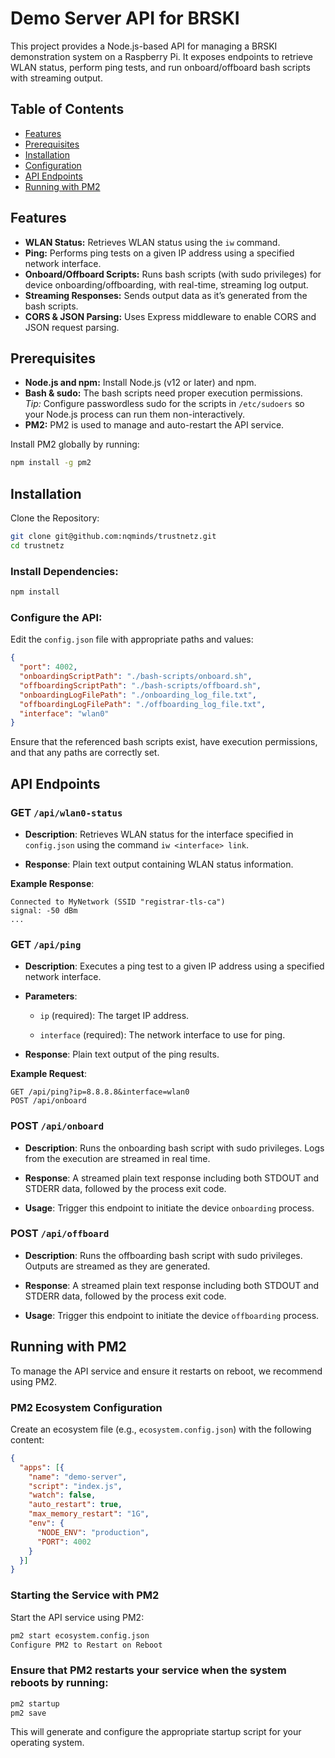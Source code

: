# Demo Server API for BRSKI

This project provides a Node.js-based API for managing a BRSKI demonstration system on a Raspberry Pi. It exposes endpoints to retrieve WLAN status, perform ping tests, and run onboard/offboard bash scripts with streaming output.

## Table of Contents

- [Features](#features)
- [Prerequisites](#prerequisites)
- [Installation](#installation)
- [Configuration](#configuration)
- [API Endpoints](#api-endpoints)
- [Running with PM2](#running-with-pm2)

## Features

- **WLAN Status:** Retrieves WLAN status using the `iw` command.
- **Ping:** Performs ping tests on a given IP address using a specified network interface.
- **Onboard/Offboard Scripts:** Runs bash scripts (with sudo privileges) for device onboarding/offboarding, with real-time, streaming log output.
- **Streaming Responses:** Sends output data as it’s generated from the bash scripts.
- **CORS & JSON Parsing:** Uses Express middleware to enable CORS and JSON request parsing.

## Prerequisites

- **Node.js and npm:** Install Node.js (v12 or later) and npm.
- **Bash & sudo:** The bash scripts need proper execution permissions.  
  *Tip:* Configure passwordless sudo for the scripts in `/etc/sudoers` so your Node.js process can run them non-interactively.
- **PM2:** PM2 is used to manage and auto-restart the API service.
  
Install PM2 globally by running:

```bash
npm install -g pm2
```
## Installation
Clone the Repository:

```bash
git clone git@github.com:nqminds/trustnetz.git
cd trustnetz
```
### Install Dependencies:

```bash
npm install
```

### Configure the API:

Edit the `config.json` file with appropriate paths and values:

```json
{
  "port": 4002,
  "onboardingScriptPath": "./bash-scripts/onboard.sh",
  "offboardingScriptPath": "./bash-scripts/offboard.sh",
  "onboardingLogFilePath": "./onboarding_log_file.txt",
  "offboardingLogFilePath": "./offboarding_log_file.txt",
  "interface": "wlan0"
}
```
Ensure that the referenced bash scripts exist, have execution permissions, and that any paths are correctly set.

## API Endpoints

### GET `/api/wlan0-status`

* **Description**: Retrieves WLAN status for the interface specified in `config.json` using the command `iw <interface> link`.

* **Response**: Plain text output containing WLAN status information.

**Example Response**:

```vbnet
Connected to MyNetwork (SSID "registrar-tls-ca")
signal: -50 dBm  
...
```


### GET `/api/ping`
* **Description**: Executes a ping test to a given IP address using a specified network interface.

* **Parameters**:

    * `ip` (required): The target IP address.

    * `interface` (required): The network interface to use for ping.

* **Response**: Plain text output of the ping results.

**Example Request**:

```vbnet
GET /api/ping?ip=8.8.8.8&interface=wlan0
POST /api/onboard
```

### POST `/api/onboard`

* **Description**: Runs the onboarding bash script with sudo privileges. Logs from the execution are streamed in real time.

* **Response**: A streamed plain text response including both STDOUT and STDERR data, followed by the process exit code.

* **Usage**: Trigger this endpoint to initiate the device `onboarding` process.

### POST `/api/offboard`

* **Description**: Runs the offboarding bash script with sudo privileges. Outputs are streamed as they are generated.

* **Response**: A streamed plain text response including both STDOUT and STDERR data, followed by the process exit code.

* **Usage**: Trigger this endpoint to initiate the device `offboarding` process.

## Running with PM2

To manage the API service and ensure it restarts on reboot, we recommend using PM2.

### PM2 Ecosystem Configuration
Create an ecosystem file (e.g., `ecosystem.config.json`) with the following content:

```json
{
  "apps": [{
    "name": "demo-server",
    "script": "index.js",
    "watch": false,
    "auto_restart": true,
    "max_memory_restart": "1G",
    "env": {
      "NODE_ENV": "production",
      "PORT": 4002
    }
  }]
}
```

### Starting the Service with PM2
Start the API service using PM2:

```bash
pm2 start ecosystem.config.json
Configure PM2 to Restart on Reboot
```

### Ensure that PM2 restarts your service when the system reboots by running:

```bash
pm2 startup
pm2 save
```

This will generate and configure the appropriate startup script for your operating system.